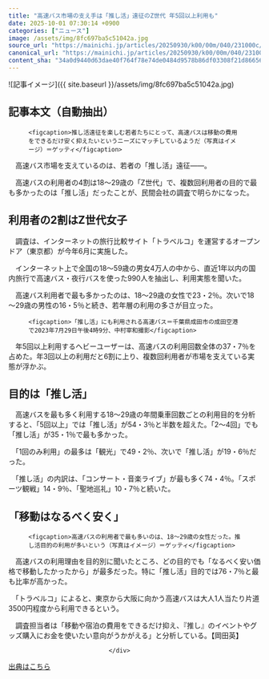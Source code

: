 ```yaml
---
title: "高速バス市場の支え手は「推し活」遠征のZ世代 年5回以上利用も"
date: 2025-10-01 07:30:14 +0900
categories: ["ニュース"]
image: /assets/img/8fc697ba5c51042a.jpg
source_url: "https://mainichi.jp/articles/20250930/k00/00m/040/231000c/"
canonical_url: "https://mainichi.jp/articles/20250930/k00/00m/040/231000c/"
content_sha: "34a0d9440d63dae40f764f78e74de0484d9578b86df03308f21d86656d43a903"
---
```


![記事イメージ]({{ site.baseurl }}/assets/img/8fc697ba5c51042a.jpg)

## 記事本文（自動抽出）
<div><section class="articledetail-body" id="articledetail-body">




<div class="articledetail-image-left">
  <figure>
    
    <figcaption>推し活遠征を楽しむ若者たちにとって、高速バスは移動の費用をできるだけ安く抑えたいというニーズにマッチしているようだ（写真はイメージ）＝ゲッティ</figcaption>
    
  </figure>
</div>

<p>　高速バス市場を支えているのは、若者の「推し活」遠征――。</p>

<p>　高速バスの利用者の4割は18～29歳の「Z世代」で、複数回利用者の目的で最も多かったのは「推し活」だったことが、民間会社の調査で明らかになった。</p>

<h2>利用者の2割はZ世代女子</h2>

<p>　調査は、インターネットの旅行比較サイト「トラベルコ」を運営するオープンドア（東京都）が今年6月に実施した。</p>

	


<p>　インターネット上で全国の18～59歳の男女4万人の中から、直近1年以内の国内旅行で高速バス・夜行バスを使った990人を抽出し、利用実態を聞いた。</p>

<p>　高速バス利用者で最も多かったのは、18～29歳の女性で23・2％。次いで18～29歳の男性の16・5％と続き、若年層の利用の多さが目立った。</p>

	




<div class="articledetail-image-left">
  <figure>
    
    <figcaption>「推し活」にも利用される高速バス＝千葉県成田市の成田空港で2023年7月29日午後4時9分、中村宰和撮影</figcaption>
    
  </figure>
</div>

<p>　年5回以上利用するヘビーユーザーは、高速バスの利用回数全体の37・7％を占めた。年3回以上の利用だと6割に上り、複数回利用者が市場を支えている実態が浮かぶ。</p>

<h2>目的は「推し活」</h2>

<p>　高速バスを最も多く利用する18～29歳の年間乗車回数ごとの利用目的を分析すると、「5回以上」では「推し活」が54・3％と半数を超えた。「2～4回」でも「推し活」が35・1％で最も多かった。</p>

	


<p>　「1回のみ利用」の最多は「観光」で49・2％、次いで「推し活」が19・6％だった。</p>

<p>　「推し活」の内訳は、「コンサート・音楽ライブ」が最も多く74・4％。「スポーツ観戦」14・9％、「聖地巡礼」10・7％と続いた。</p>

<h2>「移動はなるべく安く」</h2>



<div class="articledetail-image-left">
  <figure>
    
    <figcaption>高速バスの利用者で最も多いのは、18～29歳の女性だった。推し活目的の利用が多いという（写真はイメージ）＝ゲッティ</figcaption>
    
  </figure>
</div>

<p>　高速バスの利用理由を目的別に聞いたところ、どの目的でも「なるべく安い価格で移動したかったから」が最多だった。特に「推し活」目的では76・7％と最も比率が高かった。</p>

	


<p>　「トラベルコ」によると、東京から大阪に向かう高速バスは大人1人当たり片道3500円程度から利用できるという。</p>

<p>　調査担当者は「移動や宿泊の費用をできるだけ抑え、『推し』のイベントやグッズ購入にお金を使いたい意向がうかがえる」と分析している。【岡田英】</p>


</section>






								</div>

[出典はこちら](https://mainichi.jp/articles/20250930/k00/00m/040/231000c/)
